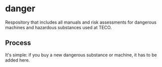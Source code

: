 # danger
Respository that includes all manuals and risk assessments for dangerous machines and hazardous substances used at TECO.

## Process
It's simple: if you buy a new dangerous substance or machine, it has to be added here.
